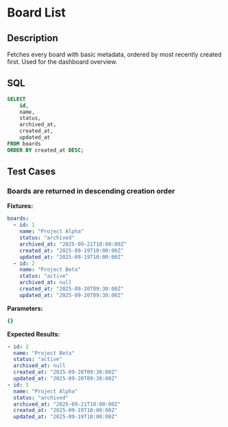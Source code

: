 # Board List

## Description

Fetches every board with basic metadata, ordered by most recently created first. Used for the dashboard overview.

## SQL

```sql
SELECT
    id,
    name,
    status,
    archived_at,
    created_at,
    updated_at
FROM boards
ORDER BY created_at DESC;
```

## Test Cases

### Boards are returned in descending creation order

**Fixtures:**
```yaml
boards:
  - id: 1
    name: "Project Alpha"
    status: "archived"
    archived_at: "2025-09-21T10:00:00Z"
    created_at: "2025-09-19T10:00:00Z"
    updated_at: "2025-09-19T10:00:00Z"
  - id: 2
    name: "Project Beta"
    status: "active"
    archived_at: null
    created_at: "2025-09-20T09:30:00Z"
    updated_at: "2025-09-20T09:30:00Z"
```

**Parameters:**
```yaml
{}
```

**Expected Results:**
```yaml
- id: 2
  name: "Project Beta"
  status: "active"
  archived_at: null
  created_at: "2025-09-20T09:30:00Z"
  updated_at: "2025-09-20T09:30:00Z"
- id: 1
  name: "Project Alpha"
  status: "archived"
  archived_at: "2025-09-21T10:00:00Z"
  created_at: "2025-09-19T10:00:00Z"
  updated_at: "2025-09-19T10:00:00Z"
```
